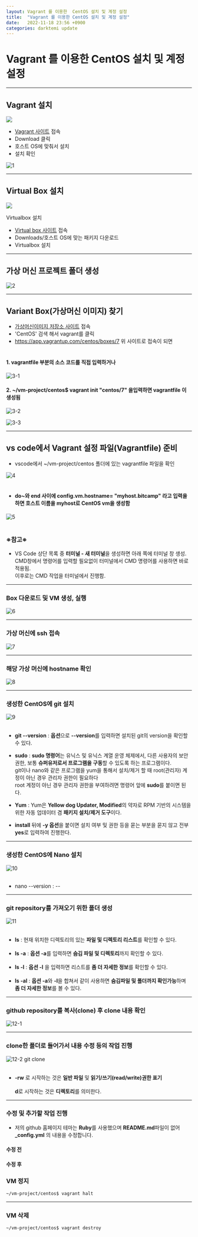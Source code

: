 ```yaml
---
layout: Vagrant 를 이용한  CentOS 설치 및 계정 설정
title:  "Vagrant 를 이용한 CentOS 설치 및 계정 설정"
date:   2022-11-18 23:56 +0900
categories: darktemi update
---
```


# Vagrant 를 이용한 CentOS 설치 및 계정 설정

---
## Vagrant 설치

<img src = "https://upload.wikimedia.org/wikipedia/commons/thumb/8/87/Vagrant.png/150px-Vagrant.png">

- [Vagrant 사이트](https://www.vagrantup.com/) 접속
- Download 클릭
- 호스트 OS에 맞춰서 설치
- 설치 확인

![1][1]

---
## Virtual Box 설치

<img src = "https://upload.wikimedia.org/wikipedia/commons/thumb/d/d5/Virtualbox_logo.png/100px-Virtualbox_logo.png">

Virtualbox 설치

- [Virtual box 사이트](https://www.virtualbox.org/) 접속
- Downloads/호스트 OS에 맞는 패키지 다운로드
- Virtualbox 설치

---
## 가상 머신 프로젝트 폴더 생성

![2][2]

---
## Variant Box(가상머신 이미지) 찾기

- [가상머신이미지 저장소 사이트](https://app.vagrantup.com/) 접속
- 'CentOS' 검색 해서 vagrant를 클릭
- <https://app.vagrantup.com/centos/boxes/7> 위 사이트로 접속이 되면<br><br>

#### 1. vagrantfile 부분의 소스 코드를 직접 입력하거나<br>

![3-1][3-1]

#### 2. ~/vm-project/centos$ vagrant init "centos/7" 을입력하면 vagrantfile 이 생성됨

![3-2][3.2]

![3-3][3-3]

---
## vs code에서 Vagrant 설정 파일(Vagrantfile) 준비

- vscode에서 ~/vm-project/centos 폴더에 있는 vagrantfile 파일을 확인<br>

![4][4]<br><br>

- #### do~와 end 사이에 config.vm.hostname= "myhost.bitcamp" 라고 입력을 하면 호스트 이름을 myhost로 CentOS vm을 생성함

![5][5]<br><br>

### ※참고※
- VS Code 상단 목록 중 **터미널 - 새 터미널**을 생성하면 아래 쪽에 터미널 창 생성.<br>
CMD창에서 명령어를 입력할 필요없이 터미널에서 CMD 명령어를 사용하면 바로 적용됨.<Br>
이후로는 CMD 작업을 터미널에서 진행함.

---
### Box 다운로드 및 VM 생성, 실행

![6][6]

---
### 가상 머신에 ssh 접속

![7][7]

---
### 해당 가상 머신에 hostname 확인

![8][8]

---
### 생성한 CentOS에 git 설치

![9][9]<br><br>

- **git --version** : **옵션**으로 **--version**를 입력하면 설치된 git의 version을 확인할 수 있다.<br>

- **sudo** : **sudo 명령어**는 유닉스 및 유닉스 계열 운영 체제에서, 다른 사용자의 보안 권한, 보통 **슈퍼유저로서 프로그램을 구동**할 수 있도록 하는 프로그램이다.<br>
git이나 nano와 같은 프로그램을 yum을 통해서 설치/제거 할 때 root(관리자) 계정이 아닌 경우 관리자 권한이 필요하다<br>
root 계정이 아닌 경우 관리자 권한을 부여하려면 명령어 앞에 **sudo**를 붙이면 된다. <br>

- **Yum** : Yum은 **Yellow dog Updater, Modified**의 약자로 RPM 기반의 시스템을 위한 자동 업데이터 겸 **패키지 설치/제거 도구**이다.<br>

- **install** 뒤에 **-y 옵션**을 붙이면 설치 여부 및 권한 등을 묻는 부분을 묻지 않고 전부 **yes**로 입력하여 진행한다.

---
### 생성한 CentOS에 Nano 설치

![10][10]<br><Br>

- nano --version : --
---
### git repository를 가져오기 위한 폴더 생성

![11][11]<br><br>

- **ls** : 현재 위치한 디렉토리의 있는 **파일 및 디렉토리 리스트**를 확인할 수 있다.<br><br>
- **ls -a** : **옵션 -a**를 입력하면 **숨김 파일 및 디렉토리**까지 확인할 수 있다.<br><br>
- **ls -l** : **옵션 -l** 을 입력하면 리스트를 **좀 더 자세한 정보**를 확인할 수 있다.<br><br>
- **ls -al** : **옵션 -a**와 **-l**을 합쳐서 같이 사용하면 **숨김파일 및 폴더까지 확인가능**하며 **좀 더 자세한 정보**를 볼 수 있다.

---
### github repository를 복사(clone) 후 clone 내용 확인

![12-1][12-1]

---

### clone한 폴더로 들어가서 내용 수정 등의 작업 진행

![12-2  git clone](https://user-images.githubusercontent.com/115456181/202910453-5be70e29-82ae-4206-be38-ec6da345aa4b.jpg)<br><br>

- **-rw** 로 시작하는 것은 **일반 파일** 및 **읽기/쓰기(read/write)권한 표기**<br><br>
**d**로 시작하는 것은 **디렉토리**를 의미한다.

---
### 수정 및 추가할 작업 진행

- 저의 github 홈페이지 테마는 **Ruby**를 사용했으며 **README.md**파일이 없어 **_config.yml** 의 내용을 수정합니다.

#### 수정 전



#### 수정 후


### VM 정지

```bash
~/vm-project/centos$ vagrant halt
```

---
### VM 삭제

```bash
~/vm-project/centos$ vagrant destroy
```



[1]: https://user-images.githubusercontent.com/115456181/202897786-22b35d71-9761-42c4-b41c-34db40ff2c51.jpg
[2]: https://user-images.githubusercontent.com/115456181/202897791-38f89be6-2509-4109-b7bd-bffed888d682.jpg
[3-1]: https://user-images.githubusercontent.com/115456181/202897792-5d766313-f0ed-4f8a-af81-0b755ac9d5bd.jpg
[3.2]: https://user-images.githubusercontent.com/115456181/202897793-1b277f67-9c72-43b0-a3cc-e2c2446bd162.jpg
[3-3]: https://user-images.githubusercontent.com/115456181/202897794-a105aa7c-954d-4f12-ad02-96443b2dad80.jpg
[4]: https://user-images.githubusercontent.com/115456181/202904794-a9499365-f46d-4598-9511-c9c18786b78c.jpg
[5]: https://user-images.githubusercontent.com/115456181/202907634-f8c299fb-8b7a-4417-b57b-65d28600af14.jpg
[6]: https://user-images.githubusercontent.com/115456181/202907641-17b2dd66-7fd3-4b60-82c0-da6df73c41db.jpg
[7]: https://user-images.githubusercontent.com/115456181/202907645-d5738093-18f7-4cf5-a510-dcc21a452a89.jpg
[8]: https://user-images.githubusercontent.com/115456181/202907646-05e38932-dec7-439d-a9d6-93bdc7b5c47b.jpg
[9]: https://user-images.githubusercontent.com/115456181/202908964-ddad3087-a6c4-41b3-82b9-31f920c0bbf9.jpg
[10]: https://user-images.githubusercontent.com/115456181/202908968-d7bcc1f1-b386-4260-8ffb-b4fc1f0ca6e9.jpg
[11]: https://user-images.githubusercontent.com/115456181/202908969-b102f874-57d0-49d9-bc80-a264d3cd1597.jpg
[12-1]: https://user-images.githubusercontent.com/115456181/202910451-8cfe1f1b-b948-40c3-a5c3-ae578382d862.jpg